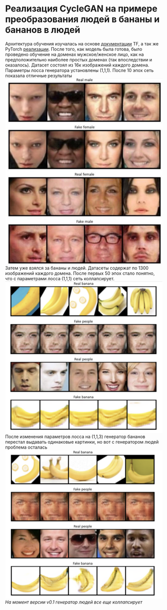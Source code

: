 # Реализация CycleGAN на примере преобразования людей в бананы и бананов в людей
Архитектура обучения изучалась на основе [документации](https://www.tensorflow.org/tutorials/generative/cyclegan) TF, 
а так же PyTorch [реализации](https://github.com/junyanz/pytorch-CycleGAN-and-pix2pix).
После того, как модель была готова, было проведено обучение на доменах мужское/женское лицо,
как на предположительно наиболее простых доменах (так впоследствии и оказалось). Датасет состоял из 16к изображений
каждого домена. Параметры лосса генератора установлены (1,1,1). После 10 эпох сеть показала отличные результаты
![](./readme_img/male_to_female.jpeg)
Затем уже взялся за бананы и людей. Датасеты содержат по 1300 изображений каждого домена. 
После первых 50 эпох стало понятно, что с параметрами лосса (1,1,1) сеть коллапсирует.
![](./readme_img/people_to_banana_1.png)
После изменения параметров лосса на (1,1,3) генератор бананов перестал выдавать одинаковые картинки,
но вот с генератором людей проблема осталась
![](./readme_img/people_to_banana_2.png)
*На момент версии v0.1 генератор людей все еще коллапсирует*
